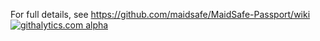For full details, see https://github.com/maidsafe/MaidSafe-Passport/wiki
[![githalytics.com alpha](https://cruel-carlota.pagodabox.com/cfa63dbd690041463277ecbb9b7d4d2b "githalytics.com")](http://githalytics.com/maidsafe/MaidSafe-Passport)
